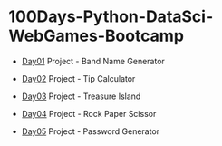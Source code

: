 # 100Days-Python-DataSci-WebGames-Bootcamp

- [Day01](./Day01)
Project - Band Name Generator

- [Day02](./Day02)
Project - Tip Calculator

- [Day03](./Day03)
Project - Treasure Island

- [Day04](./Day04)
Project - Rock Paper Scissor

- [Day05](./Day05)
Project - Password Generator
